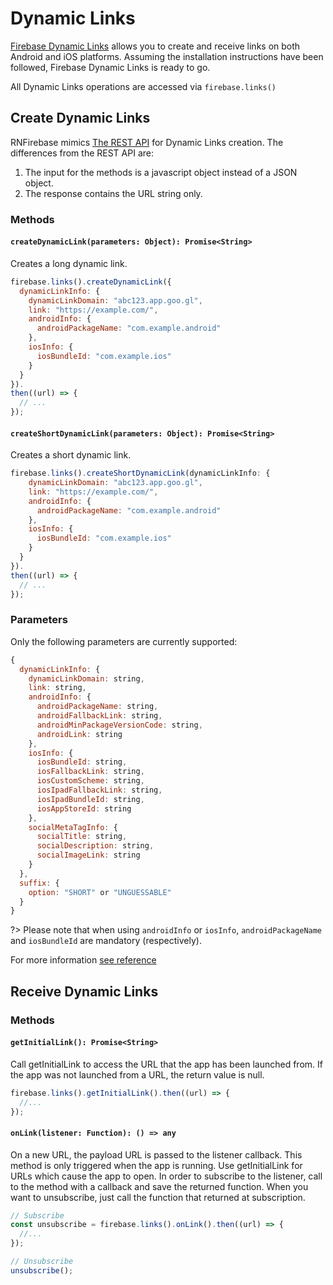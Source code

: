 # Dynamic Links

[Firebase Dynamic Links](https://firebase.google.com/docs/dynamic-links/) allows you to create and receive links on both Android and iOS platforms. Assuming the installation instructions have been followed, Firebase Dynamic Links is ready to go.


All Dynamic Links operations are accessed via `firebase.links()`

## Create Dynamic Links

RNFirebase mimics [The REST API](https://firebase.google.com/docs/dynamic-links/rest) for Dynamic Links creation.
The differences from the REST API are:
1. The input for the methods is a javascript object instead of a JSON object.
2. The response contains the URL string only.

### Methods

#### `createDynamicLink(parameters: Object): Promise<String>`

Creates a long dynamic link.

```javascript
firebase.links().createDynamicLink({
  dynamicLinkInfo: {
    dynamicLinkDomain: "abc123.app.goo.gl",
    link: "https://example.com/",
    androidInfo: {
      androidPackageName: "com.example.android"
    },
    iosInfo: {
      iosBundleId: "com.example.ios"
    }
  }
}).
then((url) => {
  // ...
});
```

#### `createShortDynamicLink(parameters: Object): Promise<String>`

Creates a short dynamic link.

```javascript
firebase.links().createShortDynamicLink(dynamicLinkInfo: {
    dynamicLinkDomain: "abc123.app.goo.gl",
    link: "https://example.com/",
    androidInfo: {
      androidPackageName: "com.example.android"
    },
    iosInfo: {
      iosBundleId: "com.example.ios"
    }
  }
}).
then((url) => {
  // ...
});
```
### Parameters

Only the following parameters are currently supported:

```javascript
{
  dynamicLinkInfo: {
    dynamicLinkDomain: string,
    link: string,
    androidInfo: {
      androidPackageName: string,
      androidFallbackLink: string,
      androidMinPackageVersionCode: string,
      androidLink: string
    },
    iosInfo: {
      iosBundleId: string,
      iosFallbackLink: string,
      iosCustomScheme: string,
      iosIpadFallbackLink: string,
      iosIpadBundleId: string,
      iosAppStoreId: string
    },
    socialMetaTagInfo: {
      socialTitle: string,
      socialDescription: string,
      socialImageLink: string
    }
  },
  suffix: {
    option: "SHORT" or "UNGUESSABLE"
  }
}
```
?> Please note that when using `androidInfo` or `iosInfo`, `androidPackageName` and `iosBundleId` are mandatory (respectively).

For more information [see reference](https://firebase.google.com/docs/reference/dynamic-links/link-shortener)

## Receive Dynamic Links

### Methods

#### `getInitialLink(): Promise<String>`

Call getInitialLink to access the URL that the app has been launched from. If the app was not launched from a URL, the return value is null.

```javascript
firebase.links().getInitialLink().then((url) => {
  //...
});
```

#### `onLink(listener: Function): () => any`

On a new URL, the payload URL is passed to the listener callback. This method is only triggered when the app is running. Use getInitialLink for URLs which cause the app to open.
In order to subscribe to the listener, call to the method with a callback and save the returned function.
When you want to unsubscribe, just call the function that returned at subscription.

```javascript
// Subscribe
const unsubscribe = firebase.links().onLink().then((url) => {
  //...
});

// Unsubscribe
unsubscribe();
```
